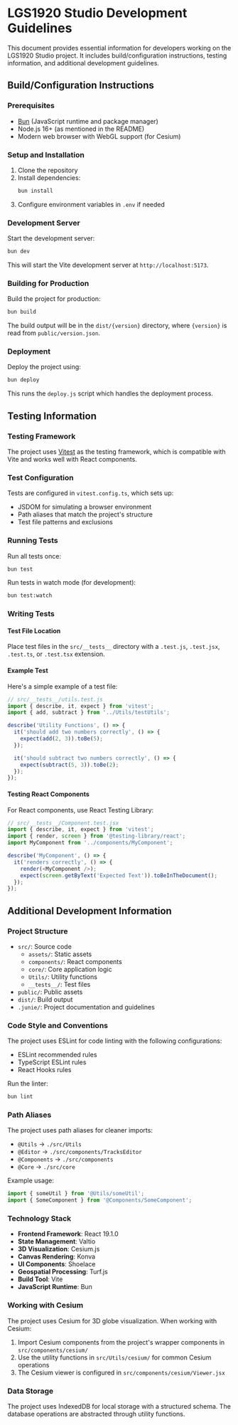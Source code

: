 # LGS1920 Studio Development Guidelines

This document provides essential information for developers working on the LGS1920 Studio project. It includes
build/configuration instructions, testing information, and additional development guidelines.

## Build/Configuration Instructions

### Prerequisites

- [Bun](https://bun.sh/) (JavaScript runtime and package manager)
- Node.js 16+ (as mentioned in the README)
- Modern web browser with WebGL support (for Cesium)

### Setup and Installation

1. Clone the repository
2. Install dependencies:
   ```bash
   bun install
   ```
3. Configure environment variables in `.env` if needed

### Development Server

Start the development server:

```bash
bun dev
```

This will start the Vite development server at `http://localhost:5173`.

### Building for Production

Build the project for production:

```bash
bun build
```

The build output will be in the `dist/{version}` directory, where `{version}` is read from `public/version.json`.

### Deployment

Deploy the project using:

```bash
bun deploy
```

This runs the `deploy.js` script which handles the deployment process.

## Testing Information

### Testing Framework

The project uses [Vitest](https://vitest.dev/) as the testing framework, which is compatible with Vite and works well
with React components.

### Test Configuration

Tests are configured in `vitest.config.ts`, which sets up:

- JSDOM for simulating a browser environment
- Path aliases that match the project's structure
- Test file patterns and exclusions

### Running Tests

Run all tests once:

```bash
bun test
```

Run tests in watch mode (for development):

```bash
bun test:watch
```

### Writing Tests

#### Test File Location

Place test files in the `src/__tests__` directory with a `.test.js`, `.test.jsx`, `.test.ts`, or `.test.tsx` extension.

#### Example Test

Here's a simple example of a test file:

```javascript
// src/__tests__/utils.test.js
import { describe, it, expect } from 'vitest';
import { add, subtract } from '../Utils/testUtils';

describe('Utility Functions', () => {
  it('should add two numbers correctly', () => {
    expect(add(2, 3)).toBe(5);
  });

  it('should subtract two numbers correctly', () => {
    expect(subtract(5, 3)).toBe(2);
  });
});
```

#### Testing React Components

For React components, use React Testing Library:

```javascript
// src/__tests__/Component.test.jsx
import { describe, it, expect } from 'vitest';
import { render, screen } from '@testing-library/react';
import MyComponent from '../components/MyComponent';

describe('MyComponent', () => {
  it('renders correctly', () => {
    render(<MyComponent />);
    expect(screen.getByText('Expected Text')).toBeInTheDocument();
  });
});
```

## Additional Development Information

### Project Structure

- `src/`: Source code
    - `assets/`: Static assets
    - `components/`: React components
    - `core/`: Core application logic
    - `Utils/`: Utility functions
    - `__tests__/`: Test files
- `public/`: Public assets
- `dist/`: Build output
- `.junie/`: Project documentation and guidelines

### Code Style and Conventions

The project uses ESLint for code linting with the following configurations:

- ESLint recommended rules
- TypeScript ESLint rules
- React Hooks rules

Run the linter:

```bash
bun lint
```

### Path Aliases

The project uses path aliases for cleaner imports:

- `@Utils` → `./src/Utils`
- `@Editor` → `./src/components/TracksEditor`
- `@Components` → `./src/components`
- `@Core` → `./src/core`

Example usage:

```javascript
import { someUtil } from '@Utils/someUtil';
import { SomeComponent } from '@Components/SomeComponent';
```

### Technology Stack

- **Frontend Framework**: React 19.1.0
- **State Management**: Valtio
- **3D Visualization**: Cesium.js
- **Canvas Rendering**: Konva
- **UI Components**: Shoelace
- **Geospatial Processing**: Turf.js
- **Build Tool**: Vite
- **JavaScript Runtime**: Bun

### Working with Cesium

The project uses Cesium for 3D globe visualization. When working with Cesium:

1. Import Cesium components from the project's wrapper components in `src/components/cesium/`
2. Use the utility functions in `src/Utils/cesium/` for common Cesium operations
3. The Cesium viewer is configured in `src/components/cesium/Viewer.jsx`

### Data Storage

The project uses IndexedDB for local storage with a structured schema. The database operations are abstracted through
utility functions.